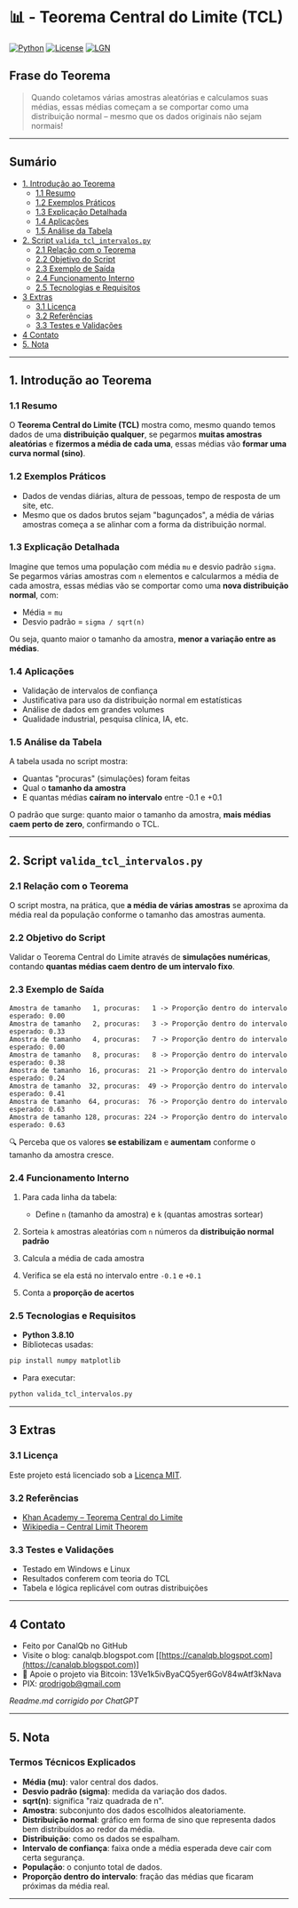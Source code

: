 # 📊 - Teorema Central do Limite (TCL)
[![Python](https://img.shields.io/badge/Python-3.8.10-blue.svg)](https://www.python.org/)
[![License](https://img.shields.io/badge/license-MIT-green)](LICENSE)
[![LGN](https://img.shields.io/badge/Teorema-Teorema%20Central%20do%20Limite-ff69b4.svg)](https://en.wikipedia.org/wiki/Central_limit_theorem)

## Frase do Teorema

> Quando coletamos várias amostras aleatórias e calculamos suas médias, essas médias começam a se comportar como uma distribuição normal – mesmo que os dados originais não sejam normais!

---

## Sumário

* [1. Introdução ao Teorema](#1-introdução-ao-teorema)
  * [1.1 Resumo](#11-resumo)
  * [1.2 Exemplos Práticos](#12-exemplos-práticos)
  * [1.3 Explicação Detalhada](#13-explicação-detalhada)
  * [1.4 Aplicações](#14-aplicações)
  * [1.5 Análise da Tabela](#15-análise-da-tabela)
* [2. Script `valida_tcl_intervalos.py`](#2-script-valida_tcl_intervalospy)
  * [2.1 Relação com o Teorema](#21-relação-com-o-teorema)
  * [2.2 Objetivo do Script](#22-objetivo-do-script)
  * [2.3 Exemplo de Saída](#23-exemplo-de-saída)
  * [2.4 Funcionamento Interno](#24-funcionamento-interno)
  * [2.5 Tecnologias e Requisitos](#25-tecnologias-e-requisitos)
* [3 Extras](#3-extras)
  * [3.1 Licença](#31-licença)
  * [3.2 Referências](#32-referencias)
  * [3.3 Testes e Validações](#33-testes-e-validações)
* [4 Contato](#4-contato)
* [5. Nota](#5-nota)

---

## 1. Introdução ao Teorema

### 1.1 Resumo

O **Teorema Central do Limite (TCL)** mostra como, mesmo quando temos dados de uma **distribuição qualquer**, se pegarmos **muitas amostras aleatórias** e **fizermos a média de cada uma**, essas médias vão **formar uma curva normal (sino)**.

### 1.2 Exemplos Práticos

- Dados de vendas diárias, altura de pessoas, tempo de resposta de um site, etc.
- Mesmo que os dados brutos sejam "bagunçados", a média de várias amostras começa a se alinhar com a forma da distribuição normal.

### 1.3 Explicação Detalhada

Imagine que temos uma população com média `mu` e desvio padrão `sigma`.  
Se pegarmos várias amostras com `n` elementos e calcularmos a média de cada amostra, essas médias vão se comportar como uma **nova distribuição normal**, com:

- Média = `mu`
- Desvio padrão = `sigma / sqrt(n)`

Ou seja, quanto maior o tamanho da amostra, **menor a variação entre as médias**.

### 1.4 Aplicações

- Validação de intervalos de confiança
- Justificativa para uso da distribuição normal em estatísticas
- Análise de dados em grandes volumes
- Qualidade industrial, pesquisa clínica, IA, etc.

### 1.5 Análise da Tabela

A tabela usada no script mostra:

- Quantas "procuras" (simulações) foram feitas
- Qual o **tamanho da amostra**
- E quantas médias **caíram no intervalo** entre -0.1 e +0.1

O padrão que surge: quanto maior o tamanho da amostra, **mais médias caem perto de zero**, confirmando o TCL.

---

## 2. Script `valida_tcl_intervalos.py`

### 2.1 Relação com o Teorema

O script mostra, na prática, que **a média de várias amostras** se aproxima da média real da população conforme o tamanho das amostras aumenta.

### 2.2 Objetivo do Script

Validar o Teorema Central do Limite através de **simulações numéricas**, contando **quantas médias caem dentro de um intervalo fixo**.

### 2.3 Exemplo de Saída

```text
Amostra de tamanho   1, procuras:   1 -> Proporção dentro do intervalo esperado: 0.00
Amostra de tamanho   2, procuras:   3 -> Proporção dentro do intervalo esperado: 0.33
Amostra de tamanho   4, procuras:   7 -> Proporção dentro do intervalo esperado: 0.00
Amostra de tamanho   8, procuras:   8 -> Proporção dentro do intervalo esperado: 0.38
Amostra de tamanho  16, procuras:  21 -> Proporção dentro do intervalo esperado: 0.24
Amostra de tamanho  32, procuras:  49 -> Proporção dentro do intervalo esperado: 0.41
Amostra de tamanho  64, procuras:  76 -> Proporção dentro do intervalo esperado: 0.63
Amostra de tamanho 128, procuras: 224 -> Proporção dentro do intervalo esperado: 0.63
````

🔍 Perceba que os valores **se estabilizam** e **aumentam** conforme o tamanho da amostra cresce.

### 2.4 Funcionamento Interno

1. Para cada linha da tabela:

   * Define `n` (tamanho da amostra) e `k` (quantas amostras sortear)
2. Sorteia `k` amostras aleatórias com `n` números da **distribuição normal padrão**
3. Calcula a média de cada amostra
4. Verifica se ela está no intervalo entre `-0.1` e `+0.1`
5. Conta a **proporção de acertos**

### 2.5 Tecnologias e Requisitos

* **Python 3.8.10**
* Bibliotecas usadas:

```bash
pip install numpy matplotlib
```

* Para executar:

```bash
python valida_tcl_intervalos.py
```

---

## 3 Extras

### 3.1 Licença

Este projeto está licenciado sob a [Licença MIT](LICENSE).

### 3.2 Referências

* [Khan Academy – Teorema Central do Limite](https://pt.khanacademy.org/math/statistics-probability/sampling-distributions-library)
* [Wikipedia – Central Limit Theorem](https://en.wikipedia.org/wiki/Central_limit_theorem)

### 3.3 Testes e Validações

* Testado em Windows e Linux
* Resultados conferem com teoria do TCL
* Tabela e lógica replicável com outras distribuições

---

## 4 Contato

* Feito por CanalQb no GitHub
* Visite o blog: canalqb.blogspot.com \[[https://canalqb.blogspot.com](https://canalqb.blogspot.com)]
* 💸 Apoie o projeto via Bitcoin: 13Ve1k5ivByaCQ5yer6GoV84wAtf3kNava
* PIX: [qrodrigob@gmail.com](mailto:qrodrigob@gmail.com)

*Readme.md corrigido por ChatGPT*

---

## 5. Nota

### Termos Técnicos Explicados

* **Média (mu)**: valor central dos dados.
* **Desvio padrão (sigma)**: medida da variação dos dados.
* **sqrt(n)**: significa "raiz quadrada de n".
* **Amostra**: subconjunto dos dados escolhidos aleatoriamente.
* **Distribuição normal**: gráfico em forma de sino que representa dados bem distribuídos ao redor da média.
* **Distribuição**: como os dados se espalham.
* **Intervalo de confiança**: faixa onde a média esperada deve cair com certa segurança.
* **População**: o conjunto total de dados.
* **Proporção dentro do intervalo**: fração das médias que ficaram próximas da média real.

--- 
